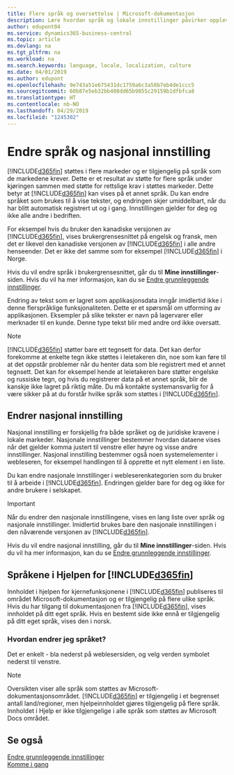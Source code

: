 ```yaml
---
title: Flere språk og oversettelse | Microsoft-dokumentasjon
description: Lære hvordan språk og lokale innstillinger påvirker opplevelsen i Business Central.
author: edupont04
ms.service: dynamics365-business-central
ms.topic: article
ms.devlang: na
ms.tgt_pltfrm: na
ms.workload: na
ms.search.keywords: language, locale, localization, culture
ms.date: 04/01/2019
ms.author: edupont
ms.openlocfilehash: 9e743a51e675431dc1759a6c3a58b7eb4de1ccc5
ms.sourcegitcommit: 60b87e5eb32bb408dd65b9855c29159b1dfbfca8
ms.translationtype: HT
ms.contentlocale: nb-NO
ms.lasthandoff: 04/29/2019
ms.locfileid: "1245302"
---
```

# <a name="changing-language-and-locale"></a>Endre språk og nasjonal innstilling

[!INCLUDE[d365fin](includes/d365fin_md.md)] støttes i flere markeder og er tilgjengelig på språk som de markedene krever. Dette er et resultat av støtte for flere språk under kjøringen sammen med støtte for rettslige krav i støttes markeder. Dette betyr at [!INCLUDE[d365fin](includes/d365fin_md.md)] kan vises på et annet språk. Du kan endre språket som brukes til å vise tekster, og endringen skjer umiddelbart, når du har blitt automatisk registrert ut og i gang. Innstillingen gjelder for deg og ikke alle andre i bedriften.  

For eksempel hvis du bruker den kanadiske versjonen av [!INCLUDE[d365fin](includes/d365fin_md.md)], vises brukergrensesnittet på engelsk og fransk, men det er likevel den kanadiske versjonen av [!INCLUDE[d365fin](includes/d365fin_md.md)] i alle andre henseender. Det er ikke det samme som for eksempel [!INCLUDE[d365fin](includes/d365fin_md.md)] i Norge.  

Hvis du vil endre språk i brukergrensesnittet, går du til **Mine innstillinger**-siden. Hvis du vil ha mer informasjon, kan du se [Endre grunnleggende innstillinger](ui-change-basic-settings.md#language).  

Endring av tekst som er lagret som applikasjonsdata inngår imidlertid ikke i denne flerspråklige funksjonaliteten. Dette er et spørsmål om utforming av applikasjonen. Eksempler på slike tekster er navn på lagervarer eller merknader til en kunde. Denne type tekst blir med andre ord ikke oversatt.  

> [!NOTE]  
> [!INCLUDE[d365fin](includes/d365fin_md.md)] støtter bare ett tegnsett for data. Det kan derfor forekomme at enkelte tegn ikke støttes i leietakeren din, noe som kan føre til at det oppstår problemer når du henter data som ble registrert med et annet tegnsett. Det kan for eksempel hende at leietakeren bare støtter engelske og russiske tegn, og hvis du registrerer data på et annet språk, blir de kanskje ikke lagret på riktig måte. Du må kontakte systemansvarlig for å være sikker på at du forstår hvilke språk som støttes i [!INCLUDE[d365fin](includes/d365fin_md.md)].  

## <a name="changing-the-locale"></a>Endrer nasjonal innstilling
Nasjonal innstilling er forskjellig fra både språket og de juridiske kravene i lokale markeder. Nasjonale innstillinger bestemmer hvordan dataene vises når det gjelder komma justert til venstre eller høyre og visse andre innstillinger. Nasjonal innstilling bestemmer også noen systemelementer i webleseren, for eksempel handlingen til å opprette et nytt element i en liste.  

Du kan endre nasjonale innstillinger i webleserenkategorien som du bruker til å arbeide i [!INCLUDE[d365fin](includes/d365fin_md.md)]. Endringen gjelder bare for deg og ikke for andre brukere i selskapet.  

> [!IMPORTANT]  
>  Når du endrer den nasjonale innstillingene, vises en lang liste over språk og nasjonale innstillinger. Imidlertid brukes bare den nasjonale innstillingen i den nåværende versjonen av [!INCLUDE[d365fin](includes/d365fin_md.md)].  

Hvis du vil endre nasjonal innstilling, går du til **Mine innstillinger**-siden. Hvis du vil ha mer informasjon, kan du se [Endre grunnleggende innstillinger](ui-change-basic-settings.md).  

## <a name="languages-of-the-included365finincludesd365finmdmd-help"></a>Språkene i Hjelpen for [!INCLUDE[d365fin](includes/d365fin_md.md)]
Innholdet i hjelpen for kjernefunksjonene i [!INCLUDE[d365fin](includes/d365fin_md.md)] publiseres til området Microsoft-dokumentasjon og er tilgjengelig på flere ulike språk. Hvis du har tilgang til dokumentasjonen fra [!INCLUDE[d365fin](includes/d365fin_md.md)], vises innholdet på ditt eget språk. Hvis en bestemt side ikke ennå er tilgjengelig på ditt eget språk, vises den i norsk.

### <a name="how-do-i-change-the-language"></a>Hvordan endrer jeg språket?
Det er enkelt - bla nederst på weblesersiden, og velg verden symbolet nederst til venstre.

> [!NOTE]  
> Oversikten viser alle språk som støttes av Microsoft-dokumentasjonsområdet. [!INCLUDE[d365fin](includes/d365fin_md.md)] er tilgjengelig i et begrenset antall land/regioner, men hjelpeinnholdet gjøres tilgjengelig på flere språk. Innholdet i Hjelp er ikke tilgjengelige i alle språk som støttes av Microsoft Docs området.

## <a name="see-also"></a>Se også  
[Endre grunnleggende innstillinger](ui-change-basic-settings.md)  
[Komme i gang](product-get-started.md)  
